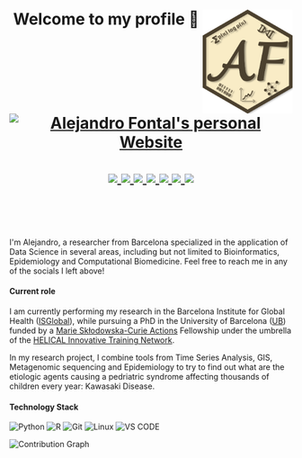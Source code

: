 <h1 align="center">
  <a href="https://alfontal.github.io">
    <img src="https://raw.githubusercontent.com/AlFontal/common-assets/main/logos/hexbin_logo.svg" align="right" width="160" />
  </a>
  Welcome to my profile 👋
  </br>
  <a href="https://alfontal.github.io">
    <img alt="Alejandro Fontal's personal Website" src="https://shields.io/badge/Personal-Website-223" />
  </a>
  <p align="center">
    <a href="https://www.gitlab.com/AlFontal/">
      <img src="https://img.shields.io/badge/GitLab-100000?style=flat&logo=gitlab&logoColor=white&color=orange" />
    </a>
    <a href="https://www.linkedin.com/in/AlFontal/">
      <img src="https://img.shields.io/badge/LinkedIn-100000?style=flat&logo=linkedin&logoColor=white&color=0A66C2" />
    </a>
    <a href="https://orcid.org/0000-0003-1138-2158">
      <img src="https://img.shields.io/badge/ORCID-100000?style=flat&logo=ORCID&logoColor=white&color=A6CE39" />
    </a>
    <a href="https://www.researchgate.net/profile/Alejandro-Fontal">
      <img src="https://img.shields.io/badge/ResearchGate-100000?style=flat&logo=researchgate&logoColor=white&color=darkgreen" />
    </a>
    <a href="mailto:alejandrofontal92@gmail.com">
      <img src="https://img.shields.io/badge/GMail-100000?style=flat&logo=gmail&logoColor=white&color=darkred" />
    </a>
    <a href="https://www.twitter.com/alefontal">
      <img src="https://img.shields.io/badge/Twitter-100000?style=flat&logo=twitter&logoColor=white&color=blue" />
    </a>
    <a href="https://www.instagram.com/afontal/">
      <img src="https://img.shields.io/badge/Instagram-100000?style=flat&logo=Instagram&logoColor=white&color=D92C7C" />
    </a>

  </p>
</h1>
</br>
<p></p>
</br>

I'm Alejandro, a researcher from Barcelona specialized in the application of Data Science in several areas, including but not limited to Bioinformatics, Epidemiology and Computational Biomedicine. Feel free to reach me in any of the socials I left above!

#### Current role

I am currently performing my research in the Barcelona Institute for Global Health ([ISGlobal](https://www.isglobal.org/)), while pursuing a PhD in the University of Barcelona ([UB](https://www.ub.edu/)) funded by a [Marie Skłodowska-Curie Actions](https://marie-sklodowska-curie-actions.ec.europa.eu/about-msca) Fellowship under the umbrella of the [HELICAL Innovative Training Network](https://helical-itn.github.io).

In my research project, I combine tools from Time Series Analysis, GIS, Metagenomic sequencing and Epidemiology to try to find out what are the etiologic agents causing a pedriatric syndrome affecting thousands of children every year: Kawasaki Disease.

#### Technology Stack

![Python](https://img.shields.io/badge/Python-100000?style=flat&logo=Python&logoColor=white&color=blue) ![R](https://img.shields.io/badge/R-100000?style=flat&logo=r&logoColor=white&color=blue) ![Git](https://img.shields.io/badge/Git-100000?style=flat&logo=git&logoColor=white&color=blue) ![Linux](https://img.shields.io/badge/Linux-100000?style=flat&logo=Linux&logoColor=white&color=blue) ![VS CODE](https://img.shields.io/badge/VSCode-100000?style=flat&logo=visualstudiocode&logoColor=white&color=blue)


![Contribution Graph](https://github-profile-summary-cards.vercel.app/api/cards/profile-details?username=Alfontal&theme=vue)


<!--
**AlFontal/AlFontal** is a ✨ _special_ ✨ repository because its `README.md` (this file) appears on your GitHub profile.

Here are some ideas to get you started:

- 🔭 I’m currently working on ...
- 🌱 I’m currently learning ...
- 👯 I’m looking to collaborate on ...
- 🤔 I’m looking for help with ...
- 💬 Ask me about ...
- 📫 How to reach me: ...
- 😄 Pronouns: ...
- ⚡ Fun fact: ...
-->
